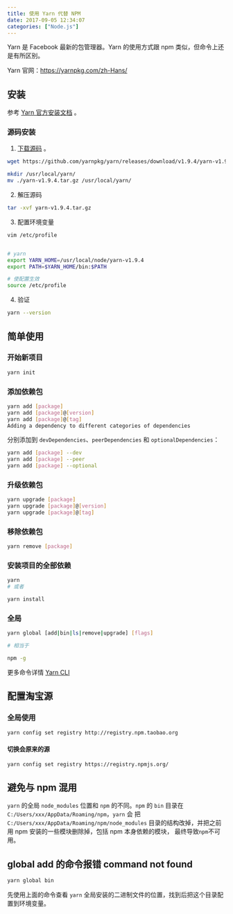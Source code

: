 ```yaml
---
title: 使用 Yarn 代替 NPM
date: 2017-09-05 12:34:07
categories: ["Node.js"]
---
```

Yarn 是 Facebook 最新的包管理器。Yarn 的使用方式跟 npm 类似，但命令上还是有所区别。

Yarn 官网：https://yarnpkg.com/zh-Hans/

<!-- more -->

## 安装
参考 [Yarn 官方安装文档](https://yarnpkg.com/zh-Hans/docs/install#windows-stable) 。

### 源码安装

1. [下载源码](https://github.com/yarnpkg/yarn/releases) 。
```bash
wget https://github.com/yarnpkg/yarn/releases/download/v1.9.4/yarn-v1.9.4.tar.gz

mkdir /usr/local/yarn/
mv ./yarn-v1.9.4.tar.gz /usr/local/yarn/
```

2. 解压源码
```bash
tar -xvf yarn-v1.9.4.tar.gz
```

3. 配置环境变量
```bash
vim /etc/profile


# yarn
export YARN_HOME=/usr/local/node/yarn-v1.9.4
export PATH=$YARN_HOME/bin:$PATH

# 使配置生效
source /etc/profile
```

4. 验证
```bash
yarn --version
```

## 简单使用

### 开始新项目
```bash
yarn init
```

### 添加依赖包
```bash
yarn add [package]
yarn add [package]@[version]
yarn add [package]@[tag]
Adding a dependency to different categories of dependencies
```
分别添加到 `devDependencies`、`peerDependencies` 和 `optionalDependencies`：
```bash
yarn add [package] --dev
yarn add [package] --peer
yarn add [package] --optional
```

### 升级依赖包
```bash
yarn upgrade [package]
yarn upgrade [package]@[version]
yarn upgrade [package]@[tag]
```

### 移除依赖包
```bash
yarn remove [package]
```

### 安装项目的全部依赖
```bash
yarn
# 或者

yarn install
```

### 全局
```bash
yarn global [add|bin|ls|remove|upgrade] [flags]

# 相当于

npm -g
```
更多命令详情 [Yarn CLI](https://yarnpkg.com/zh-Hans/docs/cli/)

## 配置淘宝源

### 全局使用
```bash
yarn config set registry http://registry.npm.taobao.org
```

#### 切换会原来的源
```bash
yarn config set registry https://registry.npmjs.org/
```

## 避免与 npm 混用

`yarn` 的全局 `node_modules` 位置和 `npm` 的不同。`npm` 的 `bin` 目录在 `C:/Users/xxx/AppData/Roaming/npm`，`yarn` 会
把 `C:/Users/xxx/AppData/Roaming/npm/node_modules` 目录的结构改掉，并把之前用 npm 安装的一些模块删除掉，包括 npm 本身依赖的模块，
最终导致`npm`不可用。

## global add 的命令报错 command not found
```bash
yarn global bin
```
先使用上面的命令查看 `yarn` 全局安装的二进制文件的位置，找到后把这个目录配置到环境变量。
